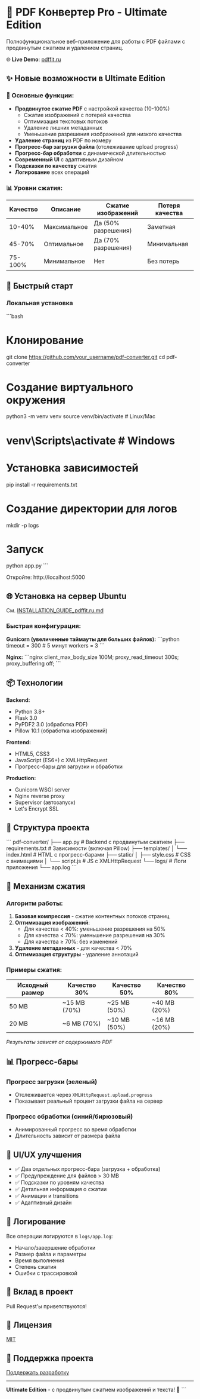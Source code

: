 # 🔧 PDF Конвертер Pro - Ultimate Edition

Полнофункциональное веб-приложение для работы с PDF файлами с продвинутым сжатием и удалением страниц.

🌐 **Live Demo**: [pdffit.ru](https://pdffit.ru)

## ✨ Новые возможности в Ultimate Edition

### 🚀 Основные функции:
- **Продвинутое сжатие PDF** с настройкой качества (10-100%)
  - Сжатие изображений с потерей качества
  - Оптимизация текстовых потоков
  - Удаление лишних метаданных
  - Уменьшение разрешения изображений для низкого качества
- **Удаление страниц** из PDF по номеру
- **Прогресс-бар загрузки файла** (отслеживание upload progress)
- **Прогресс-бар обработки** с динамической длительностью
- **Современный UI** с адаптивным дизайном
- **Подсказки по качеству** сжатия
- **Логирование** всех операций

### 📊 Уровни сжатия:

| Качество | Описание | Сжатие изображений | Потеря качества |
|----------|----------|-------------------|------------------|
| 10-40% | Максимальное | Да (50% разрешения) | Заметная |
| 45-70% | Оптимальное | Да (70% разрешения) | Минимальная |
| 75-100% | Минимальное | Нет | Без потерь |

## 🚀 Быстрый старт

### Локальная установка

\`\`\`bash
# Клонирование
git clone https://github.com/your_username/pdf-converter.git
cd pdf-converter

# Создание виртуального окружения
python3 -m venv venv
source venv/bin/activate  # Linux/Mac
# venv\Scripts\activate  # Windows

# Установка зависимостей
pip install -r requirements.txt

# Создание директории для логов
mkdir -p logs

# Запуск
python app.py
\`\`\`

Откройте: http://localhost:5000

## 🌐 Установка на сервер Ubuntu

См. [INSTALLATION_GUIDE_pdffit.ru.md](INSTALLATION_GUIDE_pdffit.ru.md)

### Быстрая конфигурация:

**Gunicorn (увеличенные таймауты для больших файлов):**
\`\`\`python
timeout = 300  # 5 минут
workers = 3
\`\`\`

**Nginx:**
\`\`\`nginx
client_max_body_size 100M;
proxy_read_timeout 300s;
proxy_buffering off;
\`\`\`

## 📦 Технологии

**Backend:**
- Python 3.8+
- Flask 3.0
- PyPDF2 3.0 (обработка PDF)
- Pillow 10.1 (обработка изображений)

**Frontend:**
- HTML5, CSS3
- JavaScript (ES6+) с XMLHttpRequest
- Прогресс-бары для загрузки и обработки

**Production:**
- Gunicorn WSGI server
- Nginx reverse proxy
- Supervisor (автозапуск)
- Let's Encrypt SSL

## 📁 Структура проекта

\`\`\`
pdf-converter/
├── app.py                 # Backend с продвинутым сжатием
├── requirements.txt       # Зависимости (включая Pillow)
├── templates/
│   └── index.html        # HTML с прогресс-барами
├── static/
│   ├── style.css         # CSS с анимациями
│   └── script.js         # JS с XMLHttpRequest
└── logs/                 # Логи приложения
    └── app.log
\`\`\`

## 🔧 Механизм сжатия

### Алгоритм работы:

1. **Базовая компрессия** - сжатие контентных потоков страниц
2. **Оптимизация изображений**:
   - Для качества < 40%: уменьшение разрешения на 50%
   - Для качества < 70%: уменьшение разрешения на 30%
   - Для качества ≥ 70%: без изменений
3. **Удаление метаданных** - для качества < 70%
4. **Оптимизация структуры** - удаление аннотаций

### Примеры сжатия:

| Исходный размер | Качество 30% | Качество 50% | Качество 80% |
|----------------|--------------|--------------|--------------|
| 50 MB | ~15 MB (70%) | ~25 MB (50%) | ~40 MB (20%) |
| 20 MB | ~6 MB (70%) | ~10 MB (50%) | ~16 MB (20%) |

*Результаты зависят от содержимого PDF*

## 📊 Прогресс-бары

### Прогресс загрузки (зеленый)
- Отслеживается через `XMLHttpRequest.upload.progress`
- Показывает реальный процент загрузки файла на сервер

### Прогресс обработки (синий/бирюзовый)
- Анимированный прогресс во время обработки
- Длительность зависит от размера файла

## 🎨 UI/UX улучшения

- ✅ Два отдельных прогресс-бара (загрузка + обработка)
- ✅ Предупреждение для файлов > 30 MB
- ✅ Подсказки по уровням качества
- ✅ Детальная информация о сжатии
- ✅ Анимации и transitions
- ✅ Адаптивный дизайн

## 📝 Логирование

Все операции логируются в `logs/app.log`:
- Начало/завершение обработки
- Размер файла и параметры
- Время выполнения
- Степень сжатия
- Ошибки с трассировкой

## 🤝 Вклад в проект

Pull Request'ы приветствуются!

## 📝 Лицензия

[MIT](LICENSE)

## 💖 Поддержка проекта

[Поддержать разработку](https://pay.cloudtips.ru/p/c188dc39)

---

**Ultimate Edition** - с продвинутым сжатием изображений и текста! 🚀
\`\`\`
